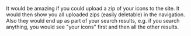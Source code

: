 It would be amazing if you could upload a zip of your icons to the site. It would then show you all uploaded zips (easily deletable) in the navigation. Also they would end up as part of your search results, e.g. if you search anything, you would see "your icons" first and then all the other results.

